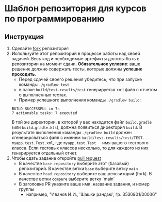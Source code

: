 # Шаблон репозитория для курсов по программированию

## Инструкция
1. Сделайте [fork](https://github.com/DaniilStepanov/programming-technologies-task1) репозитория
2. Используйте этот репозиторий в процессе работы над своей задачей. Весь код и необходимые артефакты
должны быть в репозитории на момент сдачи. **Обязательное условие**: ваше решение должно содержать тесты,
которые должны **успешно проходить**.
   * Перед сдачей своего решения убедитесь, что при запуске команды `./gradlew test`
   * в папке `build/test-results/test` генерируется xml файл с отчетом о выполненных тестах. 
   * Пример успешного выполнения команды `./gradlew build`:
   ```shell
   BUILD SUCCESSFUL in 7s
   7 actionable tasks: 7 executed
   ```
   В той же директории, в которой у вас находится файл `build.gradle` (или `build.gradle.kts`), должна появиться директория `build`.
   В результате выполнения команды `./gradlew build` должен сгенерироваться файл с именем `build/test-results/test/TEST-myapp.test.Test.xml`,
   где `myapp.test.Test` -- имя вашего тестового класса. Если тестовых классов несколько, то для каждого из них генерируется отдельный отчет.
3. Чтобы сдать задание откройте [pull request](https://docs.github.com/en/pull-requests/collaborating-with-pull-requests/proposing-changes-to-your-work-with-pull-requests/creating-a-pull-request-from-a-fork)
    * В качестве `base repository` выберите этот (базовый) репозиторий. В качестве ветки `base` выберите ветку `main`
    * В качестве `head repository` выберите ваш репозиторий (fork). В качестве ветки `compare` выберите ветку 'main'
    * В заголовке PR укажите ваше имя, название задания, и номер группы
      * например, "Иванов И.И., 'Шашки рэндзю', гр. 3530901/00006"
